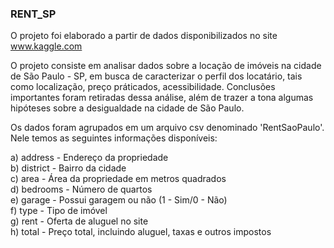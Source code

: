 ### RENT_SP

O projeto foi elaborado a partir de dados disponibilizados no site www.kaggle.com

O projeto consiste em analisar dados sobre a locação de imóveis na cidade de São Paulo - SP, em busca de caracterizar o perfil dos locatário, tais como localização, preço práticados, acessibilidade. Conclusões importantes foram retiradas dessa análise, além de trazer a tona algumas hipóteses sobre a desigualdade na cidade de São Paulo. 

Os dados foram agrupados em um arquivo csv denominado 'RentSaoPaulo'. Nele temos as seguintes informações disponíveis:

a) address - Endereço da propriedade<br>
b) district - Bairro da cidade<br>
c) area - Área da propriedade em metros quadrados<br>
d) bedrooms - Número de quartos<br>
e) garage - Possui garagem ou não (1 - Sim/0 - Não)<br>
f) type - Tipo de imóvel<br>
g) rent - Oferta de aluguel no site<br>
h) total - Preço total, incluindo aluguel, taxas e outros impostos<br>
